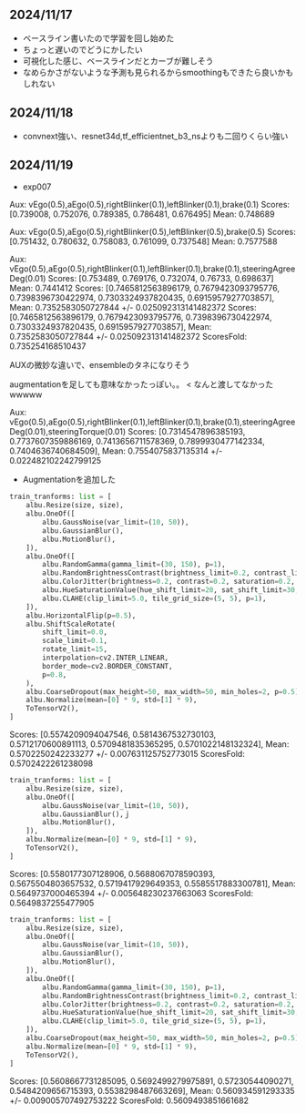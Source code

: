## 2024/11/17

- ベースライン書いたので学習を回し始めた
- ちょっと遅いのでどうにかしたい
- 可視化した感じ、ベースラインだとカーブが難しそう
- なめらかさがないような予測も見られるからsmoothingもできたら良いかもしれない

## 2024/11/18

- convnext強い、resnet34d,tf_efficientnet_b3_nsよりも二回りくらい強い

## 2024/11/19

- exp007

Aux: vEgo(0.5),aEgo(0.5),rightBlinker(0.1),leftBlinker(0.1),brake(0.1)
Scores: [0.739008, 0.752076, 0.789385, 0.786481, 0.676495] Mean: 0.748689

Aux: vEgo(0.5),aEgo(0.5),rightBlinker(0.5),leftBlinker(0.5),brake(0.5)
Scores: [0.751432, 0.780632, 0.758083, 0.761099, 0.737548] Mean: 0.7577588

Aux: vEgo(0.5),aEgo(0.5),rightBlinker(0.1),leftBlinker(0.1),brake(0.1),steeringAgreeDeg(0.01)
Scores: [0.753489, 0.769176, 0.732074, 0.76733, 0.698637] Mean: 0.7441412
Scores: [0.7465812563896179, 0.7679423093795776, 0.7398396730422974, 0.7303324937820435, 0.6915957927703857], Mean: 0.7352583050727844 +/- 0.025092313141482372
Scores: [0.7465812563896179, 0.7679423093795776, 0.7398396730422974, 0.7303324937820435, 0.6915957927703857], Mean: 0.7352583050727844 +/- 0.025092313141482372
ScoresFold: 0.735254168510437

AUXの微妙な違いで、ensembleのタネになりそう

augmentationを足しても意味なかったっぽい。。 < なんと渡してなかったwwwww

Aux: vEgo(0.5),aEgo(0.5),rightBlinker(0.1),leftBlinker(0.1),brake(0.1),steeringAgreeDeg(0.01),steeringTorque(0.01)
Scores: [0.7314547896385193, 0.7737607359886169, 0.7413656711578369, 0.7899930477142334, 0.7404636740684509], Mean: 0.7554075837135314 +/- 0.022482102242799125

- Augmentationを追加した

```python
train_tranforms: list = [
    albu.Resize(size, size),
    albu.OneOf([
        albu.GaussNoise(var_limit=(10, 50)),
        albu.GaussianBlur(),
        albu.MotionBlur(),
    ]),
    albu.OneOf([
        albu.RandomGamma(gamma_limit=(30, 150), p=1),
        albu.RandomBrightnessContrast(brightness_limit=0.2, contrast_limit=0.3, p=1),
        albu.ColorJitter(brightness=0.2, contrast=0.2, saturation=0.2, hue=0.2, p=1),
        albu.HueSaturationValue(hue_shift_limit=20, sat_shift_limit=30, val_shift_limit=20, p=1),
        albu.CLAHE(clip_limit=5.0, tile_grid_size=(5, 5), p=1),
    ]),
    albu.HorizontalFlip(p=0.5),
    albu.ShiftScaleRotate(
        shift_limit=0.0,
        scale_limit=0.1,
        rotate_limit=15,
        interpolation=cv2.INTER_LINEAR,
        border_mode=cv2.BORDER_CONSTANT,
        p=0.8,
    ),
    albu.CoarseDropout(max_height=50, max_width=50, min_holes=2, p=0.5),
    albu.Normalize(mean=[0] * 9, std=[1] * 9),
    ToTensorV2(),
]
```

Scores: [0.5574209094047546, 0.5814367532730103, 0.5712170600891113, 0.5709481835365295, 0.5701022148132324], Mean: 0.5702250242233277 +/- 0.007631125752773015
ScoresFold: 0.5702422261238098

```python
train_tranforms: list = [
    albu.Resize(size, size),
    albu.OneOf([
        albu.GaussNoise(var_limit=(10, 50)),
        albu.GaussianBlur(),ｊ
        albu.MotionBlur(),
    ]),
    albu.Normalize(mean=[0] * 9, std=[1] * 9),
    ToTensorV2(),
]
```
Scores: [0.5580177307128906, 0.5688067078590393, 0.5675504803657532, 0.5719417929649353, 0.5585517883300781], Mean: 0.5649737000465394 +/- 0.005648230237663063
ScoresFold: 0.5649837255477905

```python
train_tranforms: list = [
    albu.Resize(size, size),
    albu.OneOf([
        albu.GaussNoise(var_limit=(10, 50)),
        albu.GaussianBlur(),
        albu.MotionBlur(),
    ]),
    albu.OneOf([
        albu.RandomGamma(gamma_limit=(30, 150), p=1),
        albu.RandomBrightnessContrast(brightness_limit=0.2, contrast_limit=0.3, p=1),
        albu.ColorJitter(brightness=0.2, contrast=0.2, saturation=0.2, hue=0.2, p=1),
        albu.HueSaturationValue(hue_shift_limit=20, sat_shift_limit=30, val_shift_limit=20, p=1),
        albu.CLAHE(clip_limit=5.0, tile_grid_size=(5, 5), p=1),
    ]),
    albu.CoarseDropout(max_height=50, max_width=50, min_holes=2, p=0.5),
    albu.Normalize(mean=[0] * 9, std=[1] * 9),
    ToTensorV2(),
]
```

Scores: [0.5608667731285095, 0.5692499279975891, 0.57230544090271, 0.5484209656715393, 0.5538298487663269], Mean: 0.560934591293335 +/- 0.009005707492753222
ScoresFold: 0.5609493851661682
